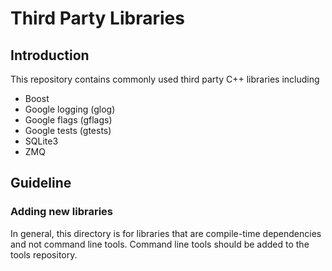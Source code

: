 # Third Party Libraries #

## Introduction ##

This repository contains commonly used third party C++ libraries including

* Boost
* Google logging (glog)
* Google flags (gflags)
* Google tests (gtests)
* SQLite3
* ZMQ

## Guideline ##

### Adding new libraries ###
In general, this directory is for libraries that are compile-time dependencies
and not command line tools.  Command line tools should be added to the tools
repository.
